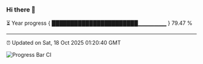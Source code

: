 ### Hi there 👋

⏳ Year progress { ███████████████████████▁▁▁▁▁▁▁ } 79.47 %

---

⏰ Updated on Sat, 18 Oct 2025 01:20:40 GMT

![Progress Bar CI](https://github.com/liununu/liununu/workflows/Progress%20Bar%20CI/badge.svg)

